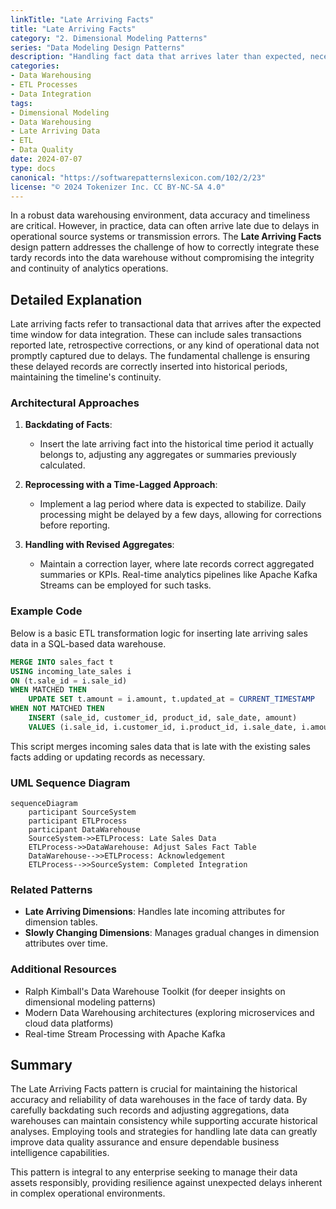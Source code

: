 ```yaml
---
linkTitle: "Late Arriving Facts"
title: "Late Arriving Facts"
category: "2. Dimensional Modeling Patterns"
series: "Data Modeling Design Patterns"
description: "Handling fact data that arrives later than expected, necessitating adjustments in the data warehouse to maintain data accuracy and consistency."
categories:
- Data Warehousing
- ETL Processes
- Data Integration
tags:
- Dimensional Modeling
- Data Warehousing
- Late Arriving Data
- ETL
- Data Quality
date: 2024-07-07
type: docs
canonical: "https://softwarepatternslexicon.com/102/2/23"
license: "© 2024 Tokenizer Inc. CC BY-NC-SA 4.0"
---
```



In a robust data warehousing environment, data accuracy and timeliness are critical. However, in practice, data can often arrive late due to delays in operational source systems or transmission errors. The **Late Arriving Facts** design pattern addresses the challenge of how to correctly integrate these tardy records into the data warehouse without compromising the integrity and continuity of analytics operations.

## Detailed Explanation

Late arriving facts refer to transactional data that arrives after the expected time window for data integration. These can include sales transactions reported late, retrospective corrections, or any kind of operational data not promptly captured due to delays. The fundamental challenge is ensuring these delayed records are correctly inserted into historical periods, maintaining the timeline's continuity.

### Architectural Approaches

1. **Backdating of Facts**: 
    - Insert the late arriving fact into the historical time period it actually belongs to, adjusting any aggregates or summaries previously calculated.

2. **Reprocessing with a Time-Lagged Approach**:
    - Implement a lag period where data is expected to stabilize. Daily processing might be delayed by a few days, allowing for corrections before reporting.

3. **Handling with Revised Aggregates**:
    - Maintain a correction layer, where late records correct aggregated summaries or KPIs. Real-time analytics pipelines like Apache Kafka Streams can be employed for such tasks.

### Example Code

Below is a basic ETL transformation logic for inserting late arriving sales data in a SQL-based data warehouse.

```sql
MERGE INTO sales_fact t
USING incoming_late_sales i
ON (t.sale_id = i.sale_id)
WHEN MATCHED THEN
    UPDATE SET t.amount = i.amount, t.updated_at = CURRENT_TIMESTAMP
WHEN NOT MATCHED THEN
    INSERT (sale_id, customer_id, product_id, sale_date, amount)
    VALUES (i.sale_id, i.customer_id, i.product_id, i.sale_date, i.amount);
```

This script merges incoming sales data that is late with the existing sales facts adding or updating records as necessary.

### UML Sequence Diagram

```mermaid
sequenceDiagram
    participant SourceSystem
    participant ETLProcess
    participant DataWarehouse
    SourceSystem->>ETLProcess: Late Sales Data
    ETLProcess->>DataWarehouse: Adjust Sales Fact Table
    DataWarehouse-->>ETLProcess: Acknowledgement
    ETLProcess-->>SourceSystem: Completed Integration
```

### Related Patterns

- **Late Arriving Dimensions**: Handles late incoming attributes for dimension tables.
- **Slowly Changing Dimensions**: Manages gradual changes in dimension attributes over time.
  
### Additional Resources

- Ralph Kimball's Data Warehouse Toolkit (for deeper insights on dimensional modeling patterns)
- Modern Data Warehousing architectures (exploring microservices and cloud data platforms)
- Real-time Stream Processing with Apache Kafka

## Summary

The Late Arriving Facts pattern is crucial for maintaining the historical accuracy and reliability of data warehouses in the face of tardy data. By carefully backdating such records and adjusting aggregations, data warehouses can maintain consistency while supporting accurate historical analyses. Employing tools and strategies for handling late data can greatly improve data quality assurance and ensure dependable business intelligence capabilities.

This pattern is integral to any enterprise seeking to manage their data assets responsibly, providing resilience against unexpected delays inherent in complex operational environments.
